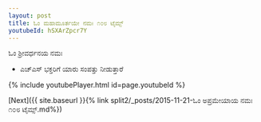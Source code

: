 ```yaml
---
layout: post
title: ಓಂ ಮಹಾಮೂರ್ತಯೇ ನಮಃ ೧೦೮ ಟೈಮ್ಸ್
youtubeId: hSXArZpcr7Y
---
```

 
 
 ಓಂ ಶ್ರೀವರ್ಧನಯ ನಮಃ  
 
 -  ಎಚ್ಎಸ್ ಭಕ್ತರಿಗೆ ಯಾರು ಸಂಪತ್ತು ನೀಡುತ್ತಾರೆ 
 
  
 
  
 
 
 
 
 
 


{% include youtubePlayer.html id=page.youtubeId %}
 
[Next]({{ site.baseurl }}{% link  split2/_posts/2015-11-21-ಓಂ ಅಪ್ರಮೇಯಾಯ ನಮಃ ೧೦೮ ಟೈಮ್ಸ್.md%})
 
